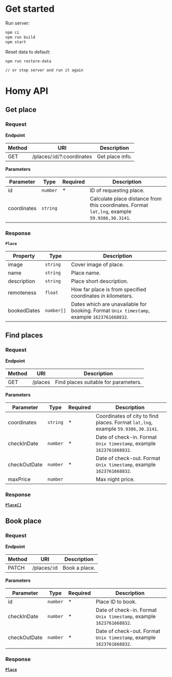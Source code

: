 # Get started

Run server:

```bash
npm ci
npm run build
npm start
```

Reset data to default:

```bash
npm run restore-data

// or stop server and run it again
```


# Homy API

## Get place

### Request

**Endpoint**

| Method | URI | Description |
|--------|-----|-------------|
|GET|/places/:id/?:coordinates|Get place info.|

**Parameters**

| Parameter | Type | Required | Description |
|-----------|------|----------|-------------|
|id|`number`|*|ID of requesting place.|
|coordinates|`string`||Calculate place distance from this coordinates. Format `lat,lng`, example `59.9386,30.3141`.|

### Response

**`Place`**

| Property | Type | Description |
|----------|------|-------------|
|image|`string`|Cover image of place.|
|name|`string`|Place name.|
|description|`string`|Place short description.|
|remoteness|`float`|How far place is from specified coordinates in kilometers.|
|bookedDates|`number[]`|Dates which are unavailable for booking. Format `Unix timestamp`, example `1623761668832`.|

## Find places

### Request

**Endpoint**

| Method | URI | Description |
|--------|-----|-------------|
|GET|/places|Find places suitable for parameters.|

**Parameters**

| Parameter | Type | Required | Description |
|-----------|------|----------|-------------|
|coordinates|`string`|*|Coordinates of city to find places. Format `lat,lng`, example `59.9386,30.3141`.|
|checkInDate|`number`|*|Date of check-in. Format `Unix timestamp`, example `1623761668832`.|
|checkOutDate|`number`|*|Date of check-out. Format `Unix timestamp`, example `1623761668832`.|
|maxPrice|`number`||Max night price.|

### Response

**[`Place[]`](#response)**

## Book place

### Request

**Endpoint**

| Method | URI | Description |
|--------|-----|-------------|
|PATCH|/places/:id|Book a place.|

**Parameters**

| Parameter | Type | Required | Description |
|-----------|------|----------|-------------|
|id|`number`|*|Place ID to book.|
|checkInDate|`number`|*|Date of check-in. Format `Unix timestamp`, example `1623761668832`.|
|checkOutDate|`number`|*|Date of check-out. Format `Unix timestamp`, example `1623761668832`.|

### Response

**[`Place`](#response)**
